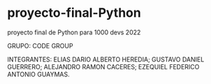 # proyecto-final-Python
proyecto final de Python para 1000 devs 2022

GRUPO: CODE GROUP

INTEGRANTES: 
            ELIAS DARIO ALBERTO HEREDIA; 
            GUSTAVO DANIEL GUERRERO; 
            ALEJANDRO RAMON CACERES; 
            EZEQUIEL FEDERICO ANTONIO GUAYMAS. 
